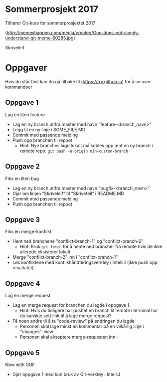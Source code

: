 # Sommerprosjekt 2017

Tilhører Git-kurs for sommerprosjektet 2017

(http://memeshappen.com/media/created/One-does-not-simply-understand-git-meme-60285.jpg)

Skriveleif

# Oppgaver
Hvis du står fast kan du gå tilbake til (https://try.github.io) for å se over
kommandoer

## Oppgave 1
Lag en liten feature

- Lag en ny branch utifra master med navn ”feature-<branch_navn>"
- Legg til en ny linje i SOME_FILE.MD
- Commit med passende melding
- Push opp branchen til repoet
    - Hint: Nye branches lagd lokalt må kobles opp mot en ny branch i remote repo.
    ```git push -u origin min-custom-branch```

## Oppgave 2
Fiks en liten bug

- Lag en ny branch utifra master med navn ”bugfix-<branch_navn>”
- Gjør om linjen ”Skriveleif” til ”Skrivefeil” i README.MD
- Commit med passende melding
- Push opp branchen til repoet

## Oppgave 3
Fiks en merge-konflikt

- Hent ned branchene "conflict-branch-1" og "conflict-branch-2"
    - Hint: Bruk ```git fetch``` for å hente ned brancher fra remote hvis de ikke allerede 
    eksisterer lokalt
- Merge "conflict-branch-2" inn i "conflict-branch-1"
- Løs konfliktene med konflikhåndteringsverktøy i IntelliJ (ikke push opp resultatet)

## Oppgave 4
Lag en merge request

- Lag en merge request for branchen du lagde i oppgave 1.
    - Hint: Hvis du tidligere har pushet en branch til remote i terminal har du kanskje sett
    link til å lage merge request?
- Få noen andre til å ta "code-review" på endringen du lagde
    - Personen skal lage minst en kommentar på en vilkårlig linje i "changes"-view
    - Personen skal akseptere merge-requesten inn i
    
## Oppgave 5
Now with GUI!

- Gjør oppgave 1 med kun bruk av Git-verktøy i IntelliJ